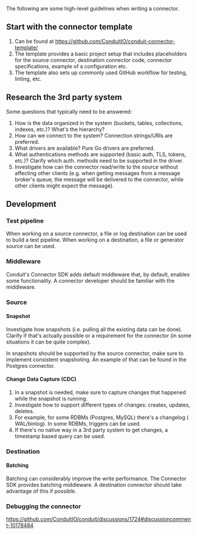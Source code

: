 The following are some high-level guidelines when writing a connector.

## Start with the connector template

1. Can be found at https://github.com/ConduitIO/conduit-connector-template/
2. The template provides a basic project setup that includes placeholders for
   the source connector, destination connector code, connector specifications,
   example of a configuration etc.
3. The template also sets up commonly used GitHub workflow for testing, linting,
   etc.

## Research the 3rd party system

Some questions that typically need to be answered:

1. How is the data organized in the system (buckets, tables, collections,
   indexes, etc.)? What's the hierarchy?
2. How can we connect to the system? Connection strings/URIs are preferred.
3. What drivers are available? Pure Go drivers are preferred.
4. What authentications methods are supported (basic auth, TLS, tokens, etc.)?
   Clarify which auth. methods need to be supported in the driver.
5. Investigate how can the connector read/write to the source without affecting
   other clients (e.g. when getting messages from a message broker's queue, the
   message will be delivered to the connector, while other clients might expect
   the message).

## Development

### Test pipeline

When working on a source connector, a file or log destination can be used to
build a test pipeline. When working on a destination, a file or generator source
can be used.

### Middleware

Conduit's Connector SDK adds default middleware that, by default, enables some
functionality. A connector developer should be familiar with the middleware.

### Source

#### Snapshot

Investigate how snapshots (i.e. pulling all the existing data can be done).
Clarify if that's actually possible or a requirement for the connector (in some
situations it can be quite complex).

In snapshots should be supported by the source connector, make sure to implement
consistent snapshoting. An example of that can be found in the Postgres
connector.

#### Change Data Capture (CDC)

1. In a snapshot is needed, make sure to capture changes that happened while the
   snapshot is running.
2. Investigate how to support different types of changes: creates, updates,
   deletes.
3. For example, for some RDBMs (Postgres, MySQL) there's a changelog (
   WAL/binlog). In some RDBMs, triggers can be used.
4. If there's no native way in a 3rd party system to get changes, a timestamp
   based query can be used.

### Destination

#### Batching

Batching can considerably improve the write performance. The Connector SDK
provides batching middleware. A destination connector should take advantage of
this if possible.

### Debugging the connector

https://github.com/ConduitIO/conduit/discussions/1724#discussioncomment-10178484